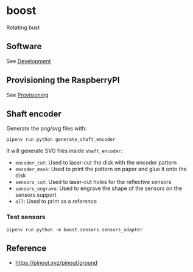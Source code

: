# boost
Rotating bust

## Software

See [Development](./src/README.md)


## Provisioning the RaspberryPI

See [Provisioning](./provisioning/README.md)


## Shaft encoder

Generate the png/svg files with:

    pipenv run python generate_shaft_encoder
    
It will generate SVG files inside `shaft_encoder`:

 - `encoder_cut`: Used to laser-cut the disk with the encoder pattern
 - `encoder_mask`: Used to print the pattern on paper and glue it onto the disk
 - `sensors_cut`: Used to laser-cut holes for the reflective sensors
 - `sensors_engrave`: Used to engrave the shape of the sensors on the sensors support
 - `all`: Used to print as a reference
 
### Test sensors

    pipenv run python -m boost.sensors.sensors_adapter


## Reference

 - https://pinout.xyz/pinout/ground
 
